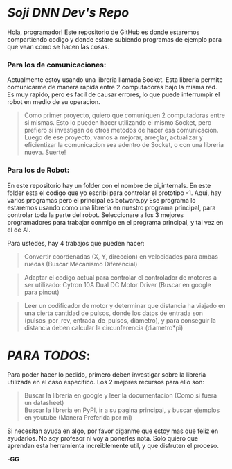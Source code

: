 # *Soji DNN Dev's Repo*

Hola, programador! Este repositorio de GitHub es donde estaremos compartiendo codigo y donde estare subiendo programas de ejemplo para que vean como se hacen las cosas.

### Para los de comunicaciones:

Actualmente estoy usando una libreria llamada Socket. Esta libreria permite comunicarme de manera rapida entre 2 computadoras bajo la misma red. Es muy rapido, pero es facil de causar errores, lo que puede interrumpir el robot en medio de su operacion. 

> Como primer proyecto, quiero que comuniquen 2 computadoras entre si mismas. Esto lo pueden hacer utilizando el mismo Socket, pero prefiero si investigan de otros metodos de hacer esa comunicacion.
> Luego de ese proyecto, vamos a mejorar, arreglar, actualizar y eficientizar la comunicacion sea adentro de Socket, o con una libreria nueva. Suerte!

### Para los de Robot:

En este repositorio hay un folder con el nombre de pi_internals. En este folder esta el codigo que yo escribi para controlar el prototipo -1. Aqui, hay varios programas pero el principal es botware.py
Ese programa lo estaremos usando como una libreria en nuestro programa principal, para controlar toda la parte del robot. Seleccionare a los 3 mejores programadores para trabajar conmigo en el programa principal, y tal vez en el de AI.

Para ustedes, hay 4 trabajos que pueden hacer:
> Convertir coordenadas (X, Y, direccion) en velocidades para ambas ruedas (Buscar Mecanismo Diferencial)

> Adaptar el codigo actual para controlar el controlador de motores a ser utilizado: Cytron 10A Dual DC Motor Driver (Buscar en google para pinout)

> Leer un codificador de motor y determinar que distancia ha viajado en una cierta cantidad de pulsos, donde los datos de entrada son (pulsos_por_rev, entrada_de_pulsos, diametro), y para conseguir la distancia deben calcular la circunferencia (diametro*pi)

# *PARA TODOS*:

Para poder hacer lo pedido, primero deben investigar sobre la libreria utilizada en el caso especifico. Los 2 mejores recursos para ello son: 
> Buscar la libreria en google y leer la documentacion (Como si fuera un datasheet) \
> Buscar la libreria en PyPI, ir a su pagina principal, y buscar ejemplos en youtube (Manera Preferida por mi)

Si necesitan ayuda en algo, por favor diganme que estoy mas que feliz en ayudarlos. No soy profesor ni voy a ponerles nota. Solo quiero que aprendan esta herramienta increiblemente util, y que disfruten el proceso.

**-GG**
